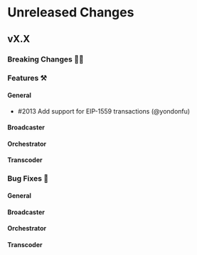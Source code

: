 # Unreleased Changes

## vX.X

### Breaking Changes 🚨🚨

### Features ⚒

#### General

- \#2013 Add support for EIP-1559 transactions (@yondonfu)

#### Broadcaster

#### Orchestrator

#### Transcoder

### Bug Fixes 🐞

#### General

#### Broadcaster

#### Orchestrator

#### Transcoder
